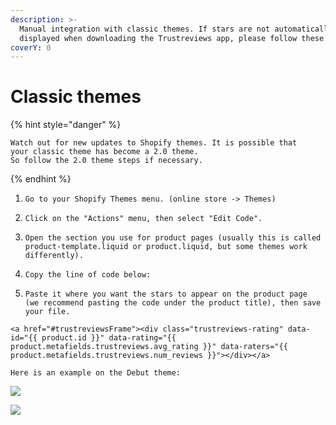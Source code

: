 ```yaml
---
description: >-
  Manual integration with classic themes. If stars are not automatically
  displayed when downloading the Trustreviews app, please follow these steps:
coverY: 0
---
```


# Classic themes

{% hint style="danger" %}
```
Watch out for new updates to Shopify themes. It is possible that
your classic theme has become a 2.0 theme.
So follow the 2.0 theme steps if necessary.
```
{% endhint %}

1. ```
   Go to your Shopify Themes menu. (online store -> Themes)
   ```
2. ```
   Click on the "Actions" menu, then select "Edit Code".
   ```
3. ```
   Open the section you use for product pages (usually this is called
   product-template.liquid or product.liquid, but some themes work differently).
   ```
4. ```
   Copy the line of code below:
   ```
5. ```
   Paste it where you want the stars to appear on the product page
   (we recommend pasting the code under the product title), then save
   your file.
   ```

```
<a href="#trustreviewsFrame"><div class="trustreviews-rating" data-id="{{ product.id }}" data-rating="{{ product.metafields.trustreviews.avg_rating }}" data-raters="{{ product.metafields.trustreviews.num_reviews }}"></div></a>
```

```
Here is an example on the Debut theme:
```

![](<../.gitbook/assets/Afficher les étoiles Trustreviews.PNG>)

![](<../.gitbook/assets/affichage d'étoiles trustreviews thèmes classiques.png>)

